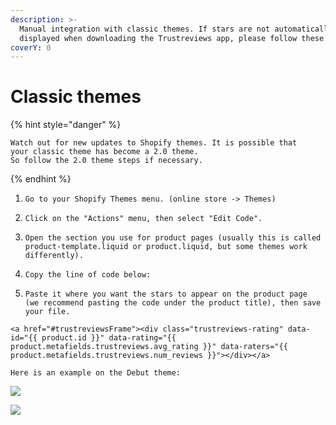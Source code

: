 ```yaml
---
description: >-
  Manual integration with classic themes. If stars are not automatically
  displayed when downloading the Trustreviews app, please follow these steps:
coverY: 0
---
```


# Classic themes

{% hint style="danger" %}
```
Watch out for new updates to Shopify themes. It is possible that
your classic theme has become a 2.0 theme.
So follow the 2.0 theme steps if necessary.
```
{% endhint %}

1. ```
   Go to your Shopify Themes menu. (online store -> Themes)
   ```
2. ```
   Click on the "Actions" menu, then select "Edit Code".
   ```
3. ```
   Open the section you use for product pages (usually this is called
   product-template.liquid or product.liquid, but some themes work differently).
   ```
4. ```
   Copy the line of code below:
   ```
5. ```
   Paste it where you want the stars to appear on the product page
   (we recommend pasting the code under the product title), then save
   your file.
   ```

```
<a href="#trustreviewsFrame"><div class="trustreviews-rating" data-id="{{ product.id }}" data-rating="{{ product.metafields.trustreviews.avg_rating }}" data-raters="{{ product.metafields.trustreviews.num_reviews }}"></div></a>
```

```
Here is an example on the Debut theme:
```

![](<../.gitbook/assets/Afficher les étoiles Trustreviews.PNG>)

![](<../.gitbook/assets/affichage d'étoiles trustreviews thèmes classiques.png>)

